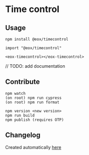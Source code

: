 # Time control

## Usage

```
npm install @eox/timecontrol
```

```
import "@eox/timecontrol"

<eox-timecontrol></eox-timecontrol>
```

// TODO: add documentation

## Contribute

```
npm watch
(on root) npm run cypress
(on root) npm run format

npm version <new version>
npm run build
npm publish (requires OTP)
```

## Changelog

Created automatically [here](./CHANGELOG.md)
